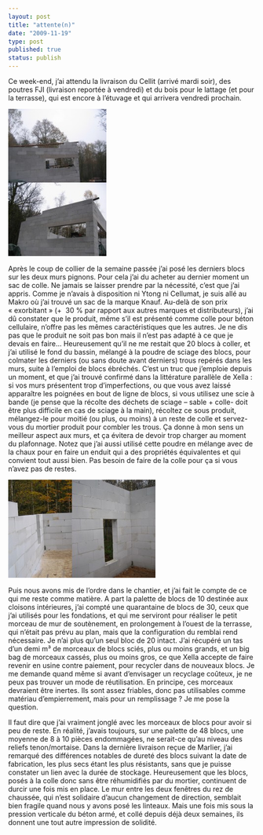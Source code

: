 ```yaml
---
layout: post
title: "attente(n)"
date: "2009-11-19"
type: post
published: true
status: publish
---
```


Ce week-end, j’ai attendu la livraison du Cellit (arrivé mardi soir), des poutres FJI (livraison reportée à vendredi) et du bois pour le lattage (et pour la terrasse), qui est encore à l’étuvage et qui arrivera vendredi prochain.

![non, les derniers blocs ne sont pas sciés en pente: ils seront noyés dans l'isolation](/images/2009/11/montage7-200x300.jpg "le pignon ouest")

Après le coup de collier de la semaine passée j’ai posé les derniers blocs sur les deux murs pignons. Pour cela j’ai du acheter au dernier moment un sac de colle. Ne jamais se laisser prendre par la nécessité, c’est que j’ai appris. Comme je n’avais à disposition ni Ytong ni Cellumat, je suis allé au Makro où j’ai trouvé un sac de la marque Knauf. Au-delà de son prix « exorbitant » (+  30 % par rapport aux autres marques et distributeurs), j’ai dû constater que le produit, même s’il est présenté comme colle pour béton cellulaire, n’offre pas les mêmes caractéristiques que les autres. Je ne dis pas que le produit ne soit pas bon mais il n’est pas adapté à ce que je devais en faire… Heureusement qu’il ne me restait que 20 blocs à coller, et j’ai utilisé le fond du bassin, mélangé à la poudre de sciage des blocs, pour colmater les derniers (ou sans doute avant derniers) trous repérés dans les murs, suite à l’emploi de blocs ébréchés. C’est un truc que j’emploie depuis un moment, et que j’ai trouvé confirmé dans la littérature parallèle de Xella : si vos murs présentent trop d’imperfections, ou que vous avez laissé apparaître les poignées en bout de ligne de blocs, si vous utilisez une scie à bande (je pense que la récolte des déchets de sciage – sable + colle- doit être plus difficile en cas de sciage à la main), récoltez ce sous produit, mélangez-le pour moitié (ou plus, ou moins) à un reste de colle et servez-vous du mortier produit pour combler les trous. Ça donne à mon sens un meilleur aspect aux murs, et ça évitera de devoir trop charger au moment du plafonnage. Notez que j’ai aussi utilisé cette poudre en mélange avec de la chaux pour en faire un enduit qui a des propriétés équivalentes et qui convient tout aussi bien. Pas besoin de faire de la colle pour ça si vous n’avez pas de restes.

![colmatage des éclats dans les blocs](/images/2009/11/montage6-300x200.jpg "colmatage des éclats dans les blocs")

Puis nous avons mis de l’ordre dans le chantier, et j’ai fait le compte de ce qui me reste comme matière. A part la palette de blocs de 10 destinée aux cloisons intérieures, j’ai compté une quarantaine de blocs de 30, ceux que j’ai utilisés pour les fondations, et qui me serviront pour réaliser le petit morceau de mur de soutènement, en prolongement à l’ouest de la terrasse, qui n’était pas prévu au plan, mais que la configuration du remblai rend nécessaire. Je n’ai plus qu’un seul bloc de 20 intact. J’ai récupéré un tas d’un demi m³ de morceaux de blocs sciés, plus ou moins grands, et un big bag de morceaux cassés, plus ou moins gros, ce que Xella accepte de faire revenir en usine contre paiement, pour recycler dans de nouveaux blocs. Je me demande quand même si avant d’envisager un recyclage coûteux, je ne peux pas trouver un mode de réutilisation. En principe, ces morceaux devraient être inertes. Ils sont assez friables, donc pas utilisables comme matériau d’empierrement, mais pour un remplissage ? Je me pose la question.

Il faut dire que j’ai vraiment jonglé avec les morceaux de blocs pour avoir si peu de reste. En réalité, j’avais toujours, sur une palette de 48 blocs, une moyenne de 8 à 10 pièces endommagées, ne serait-ce qu’au niveau des reliefs tenon/mortaise. Dans la dernière livraison reçue de Marlier, j’ai remarqué des différences notables de dureté des blocs suivant la date de fabrication, les plus secs étant les plus résistants, sans que je puisse constater un lien avec la durée de stockage. Heureusement que les blocs, posés à la colle donc sans être réhumidifiés par du mortier, continuent de durcir une fois mis en place. Le mur entre les deux fenêtres du rez de chaussée, qui n’est solidaire d’aucun changement de direction, semblait bien fragile quand nous y avons posé les linteaux. Mais une fois mis sous la pression verticale du béton armé, et collé depuis déjà deux semaines, ils donnent une tout autre impression de solidité.
